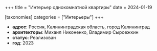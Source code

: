 +++
title = "Интерьер однокомнатной квартиры"
date = 2024-01-19

[taxonomies]
categories = ["Интерьеры"]
+++

- **адрес**: Россия, Калининградская область, город Калининград
- **архитекторы**: Михаил Никоненко, Владимир Сыроежкин
- **статус**: Реализован
- **год**: 2023
